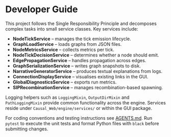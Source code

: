# Developer Guide

This project follows the Single Responsibility Principle and decomposes complex tasks into small service classes. Key services include:

- **NodeTickService** – manages the tick emission lifecycle.
- **GraphLoadService** – loads graphs from JSON files.
- **NodeMetricsService** – collects metrics per tick.
- **NodeTickDecisionService** – determines whether a node should emit.
- **EdgePropagationService** – handles propagation across edges.
- **GraphSerializationService** – writes graph snapshots to disk.
- **NarrativeGeneratorService** – produces textual explanations from logs.
- **ConnectionDisplayService** – visualises existing links in the GUI.
- **GlobalDiagnosticsService** – exports run metrics.
- **SIPRecombinationService** – manages recombination-based spawning.

Logging helpers such as `LoggingMixin`, `OutputDirMixin` and `PathLoggingMixin` provide common functionality across the engine. Services reside under `Causal_Web/engine/services/` or within the GUI package.

For coding conventions and testing instructions see [AGENTS.md](../AGENTS.md). Run `pytest` to execute the unit tests and format Python files with `black` before submitting changes.
